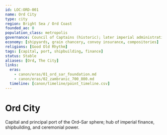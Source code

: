 ```yaml
---
id: LOC:ORD-001
name: Ord City
type: city
region: Bright Sea / Ord Coast
founded_ao: 0
population_class: metropolis
governance: Council of Captains (historic); later imperial administration
economy: [shipyards, grain chancery, convoy insurance, compositories]
religions: [Good Old Rhythm]
tags: [capital, port, shipbuilding, finance]
status: Stable
aliases: [Ord, The City]
links:
  eras:
    - canon/eras/01_ord_sar_foundation.md
    - canon/eras/02_zambranic_700_800.md
  timeline: [canon/timeline/point_timeline.csv]
---
```


# Ord City
Capital and principal port of the Ord–Sar sphere; hub of imperial finance, shipbuilding, and ceremonial power.
